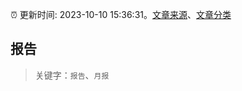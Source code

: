 :alarm_clock: 更新时间: 2023-10-10 15:36:31。[文章来源](/README.md)、[文章分类](/TAGS.md)

## 报告


> 关键字：`报告`、`月报`



